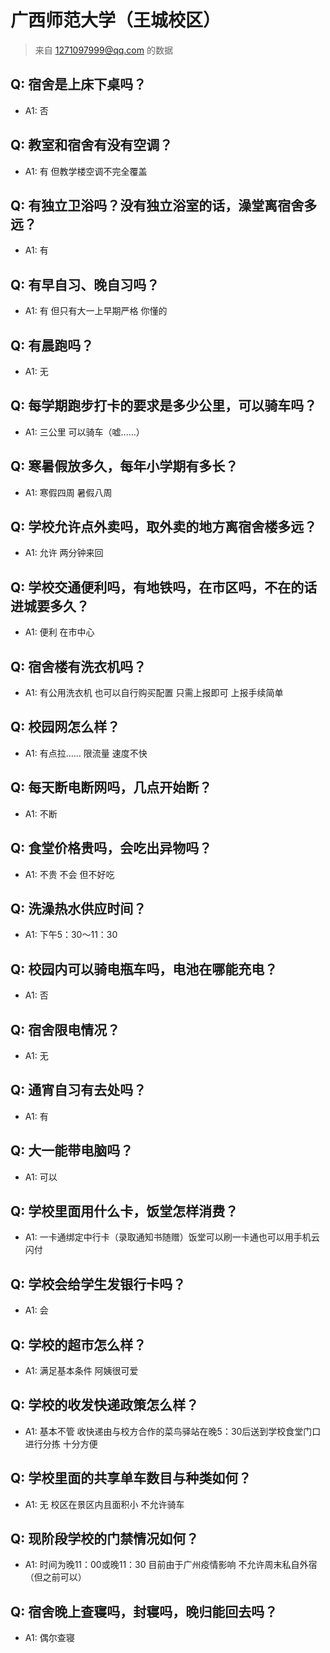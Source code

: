 # 广西师范大学（王城校区）
> 来自 1271097999@qq.com 的数据
## Q: 宿舍是上床下桌吗？
- A1: 否
## Q: 教室和宿舍有没有空调？
- A1: 有 但教学楼空调不完全覆盖
## Q: 有独立卫浴吗？没有独立浴室的话，澡堂离宿舍多远？
- A1: 有
## Q: 有早自习、晚自习吗？
- A1: 有 但只有大一上早期严格 你懂的
## Q: 有晨跑吗？
- A1: 无
## Q: 每学期跑步打卡的要求是多少公里，可以骑车吗？
- A1: 三公里 可以骑车（嘘……）
## Q: 寒暑假放多久，每年小学期有多长？
- A1: 寒假四周 暑假八周
## Q: 学校允许点外卖吗，取外卖的地方离宿舍楼多远？
- A1: 允许 两分钟来回
## Q: 学校交通便利吗，有地铁吗，在市区吗，不在的话进城要多久？
- A1: 便利 在市中心
## Q: 宿舍楼有洗衣机吗？
- A1: 有公用洗衣机 也可以自行购买配置 只需上报即可 上报手续简单
## Q: 校园网怎么样？
- A1: 有点拉…… 限流量 速度不快
## Q: 每天断电断网吗，几点开始断？
- A1: 不断
## Q: 食堂价格贵吗，会吃出异物吗？
- A1: 不贵 不会 但不好吃
## Q: 洗澡热水供应时间？
- A1: 下午5：30～11：30
## Q: 校园内可以骑电瓶车吗，电池在哪能充电？
- A1: 否
## Q: 宿舍限电情况？
- A1: 无
## Q: 通宵自习有去处吗？
- A1: 有
## Q: 大一能带电脑吗？
- A1: 可以
## Q: 学校里面用什么卡，饭堂怎样消费？
- A1: 一卡通绑定中行卡（录取通知书随赠）饭堂可以刷一卡通也可以用手机云闪付
## Q: 学校会给学生发银行卡吗？
- A1: 会
## Q: 学校的超市怎么样？
- A1: 满足基本条件 阿姨很可爱
## Q: 学校的收发快递政策怎么样？
- A1: 基本不管 收快递由与校方合作的菜鸟驿站在晚5：30后送到学校食堂门口进行分拣 十分方便
## Q: 学校里面的共享单车数目与种类如何？
- A1: 无 校区在景区内且面积小 不允许骑车
## Q: 现阶段学校的门禁情况如何？
- A1: 时间为晚11：00或晚11：30 目前由于广州疫情影响 不允许周末私自外宿（但之前可以）
## Q: 宿舍晚上查寝吗，封寝吗，晚归能回去吗？
- A1: 偶尔查寝